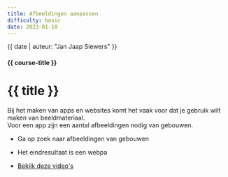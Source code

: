```yaml
---
title: Afbeeldingen aanpassen
difficulty: basic
date: 2023-01-10
---
```

{{ date | auteur: "Jan Jaap Siewers" }}

#### {{ course-title }}
# {{ title }}

Bij het maken van apps en websites komt het vaak voor dat je gebruik wilt maken van beeldmateriaal.  
Voor een app zijn een aantal afbeeldingen nodig van gebouwen.
* Ga op zoek naar afbeeldingen van gebouwen
* Het eindresultaat is een webpa

* [Bekijk deze video's](https://www.edutorial.nl/html/afbeeldingen-aanpassen/)


